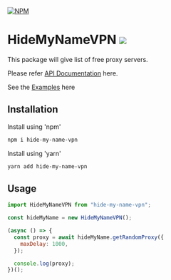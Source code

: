 [![NPM](https://nodei.co/npm/hide-my-name-vpn.png)](https://nodei.co/npm/hide-my-name-vpn/)

# HideMyNameVPN ![](https://github.com/hi-imcodeman/hide-my-name-vpn/workflows/CI/badge.svg)

This package will give list of free proxy servers.

Please refer [API Documentation](https://hi-imcodeman.github.io/hide-my-name-vpn) here.

See the [Examples](https://github.com/hi-imcodeman/hide-my-name-vpn/tree/master/examples) here

## Installation

Install using 'npm'

```sh
npm i hide-my-name-vpn
```

Install using 'yarn'

```sh
yarn add hide-my-name-vpn
```

## Usage

```javascript
import HideMyNameVPN from "hide-my-name-vpn";

const hideMyName = new HideMyNameVPN();

(async () => {
  const proxy = await hideMyName.getRandomProxy({
    maxDelay: 1000,
  });

  console.log(proxy);
})();
```

